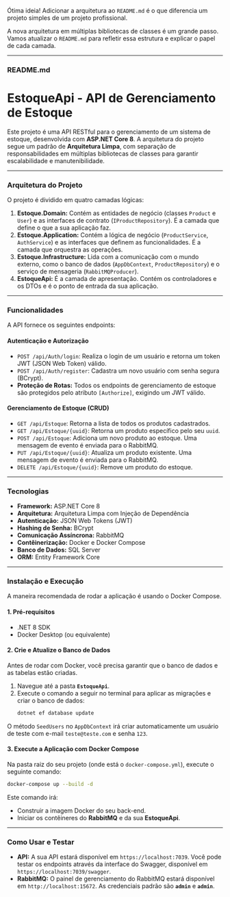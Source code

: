 Ótima ideia\! Adicionar a arquitetura ao `README.md` é o que diferencia um projeto simples de um projeto profissional.

A nova arquitetura em múltiplas bibliotecas de classes é um grande passo. Vamos atualizar o `README.md` para refletir essa estrutura e explicar o papel de cada camada.

-----

### README.md

# EstoqueApi - API de Gerenciamento de Estoque

Este projeto é uma API RESTful para o gerenciamento de um sistema de estoque, desenvolvida com **ASP.NET Core 8**. A arquitetura do projeto segue um padrão de **Arquitetura Limpa**, com separação de responsabilidades em múltiplas bibliotecas de classes para garantir escalabilidade e manutenibilidade.

-----

### Arquitetura do Projeto

O projeto é dividido em quatro camadas lógicas:

1.  **Estoque.Domain:** Contém as entidades de negócio (classes `Product` e `User`) e as interfaces de contrato (`IProductRepository`). É a camada que define o que a sua aplicação faz.
2.  **Estoque.Application:** Contém a lógica de negócio (`ProductService`, `AuthService`) e as interfaces que definem as funcionalidades. É a camada que orquestra as operações.
3.  **Estoque.Infrastructure:** Lida com a comunicação com o mundo externo, como o banco de dados (`AppDbContext`, `ProductRepository`) e o serviço de mensageria (`RabbitMQProducer`).
4.  **EstoqueApi:** É a camada de apresentação. Contém os controladores e os DTOs e é o ponto de entrada da sua aplicação.

-----

### Funcionalidades

A API fornece os seguintes endpoints:

#### **Autenticação e Autorização**

  * `POST /api/Auth/login`: Realiza o login de um usuário e retorna um token JWT (JSON Web Token) válido.
  * `POST /api/Auth/register`: Cadastra um novo usuário com senha segura (BCrypt).
  * **Proteção de Rotas:** Todos os endpoints de gerenciamento de estoque são protegidos pelo atributo `[Authorize]`, exigindo um JWT válido.

#### **Gerenciamento de Estoque (CRUD)**

  * `GET /api/Estoque`: Retorna a lista de todos os produtos cadastrados.
  * `GET /api/Estoque/{uuid}`: Retorna um produto específico pelo seu `uuid`.
  * `POST /api/Estoque`: Adiciona um novo produto ao estoque. Uma mensagem de evento é enviada para o RabbitMQ.
  * `PUT /api/Estoque/{uuid}`: Atualiza um produto existente. Uma mensagem de evento é enviada para o RabbitMQ.
  * `DELETE /api/Estoque/{uuid}`: Remove um produto do estoque.

-----

### Tecnologias

  * **Framework:** ASP.NET Core 8
  * **Arquitetura:** Arquitetura Limpa com Injeção de Dependência
  * **Autenticação:** JSON Web Tokens (JWT)
  * **Hashing de Senha:** BCrypt
  * **Comunicação Assíncrona:** RabbitMQ
  * **Contêinerização:** Docker e Docker Compose
  * **Banco de Dados:** SQL Server
  * **ORM:** Entity Framework Core

-----

### Instalação e Execução

A maneira recomendada de rodar a aplicação é usando o Docker Compose.

#### **1. Pré-requisitos**

  * .NET 8 SDK
  * Docker Desktop (ou equivalente)

#### **2. Crie e Atualize o Banco de Dados**

Antes de rodar com Docker, você precisa garantir que o banco de dados e as tabelas estão criadas.

1.  Navegue até a pasta **`EstoqueApi`**.
2.  Execute o comando a seguir no terminal para aplicar as migrações e criar o banco de dados:
    ```bash
    dotnet ef database update
    ```

O método `SeedUsers` no `AppDbContext` irá criar automaticamente um usuário de teste com e-mail `teste@teste.com` e senha `123`.

#### **3. Execute a Aplicação com Docker Compose**

Na pasta raiz do seu projeto (onde está o `docker-compose.yml`), execute o seguinte comando:

```bash
docker-compose up --build -d
```

Este comando irá:

  * Construir a imagem Docker do seu back-end.
  * Iniciar os contêineres do **RabbitMQ** e da sua **EstoqueApi**.

-----

### Como Usar e Testar

  * **API:** A sua API estará disponível em `https://localhost:7039`. Você pode testar os endpoints através da interface do Swagger, disponível em `https://localhost:7039/swagger`.
  * **RabbitMQ:** O painel de gerenciamento do RabbitMQ estará disponível em `http://localhost:15672`. As credenciais padrão são **`admin`** e **`admin`**.